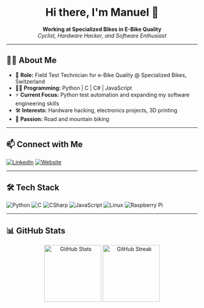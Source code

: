 <!-- Profile README for Manuel Anrig (@manupanu) -->

<h1 align="center">Hi there, I'm Manuel 👋</h1>
<p align="center">
  <b>Working at Specialized Bikes in E-Bike Quality</b><br>
  <em>Cyclist, Hardware Hacker, and Software Enthusiast</em>
</p>

---

## 🚴‍♂️ About Me

- 🏢 **Role:** Field Test Technician for e-Bike Quality @ Specialized Bikes, Switzerland
- 🧑‍💻 **Programming:** Python | C | C# | JavaScript
- ⚡ **Current Focus:** Python test automation and expanding my software engineering skills
- 🛠️ **Interests:** Hardware hacking, electronics projects, 3D printing
- 🚵 **Passion:** Road and mountain biking

---

## 📫 Connect with Me

[![LinkedIn](https://img.shields.io/badge/LinkedIn-blue?logo=linkedin)](https://www.linkedin.com/in/manuel-anrig-891853188/)
[![Website](https://img.shields.io/badge/Portfolio-website-green)](https://www.manuelanrig.ch)

---

## 🛠️ Tech Stack

![Python](https://img.shields.io/badge/-Python-05122A?style=flat&logo=python)
![C](https://img.shields.io/badge/-C-05122A?style=flat&logo=c)
![CSharp](https://img.shields.io/badge/-C%23-05122A?style=flat&logo=csharp)
![JavaScript](https://img.shields.io/badge/-JavaScript-05122A?style=flat&logo=javascript)
![Linux](https://img.shields.io/badge/-Linux-05122A?style=flat&logo=linux)
![Raspberry Pi](https://img.shields.io/badge/-Raspberry%20Pi-05122A?style=flat&logo=raspberry-pi)

---

## 📊 GitHub Stats

<p align="center">
  <img src="https://github-readme-stats.vercel.app/api?username=manupanu&show_icons=true&theme=radical" alt="GitHub Stats" height="150">
  <img src="https://github-readme-streak-stats.herokuapp.com/?user=manupanu&theme=radical" alt="GitHub Streak" height="150">
</p>
